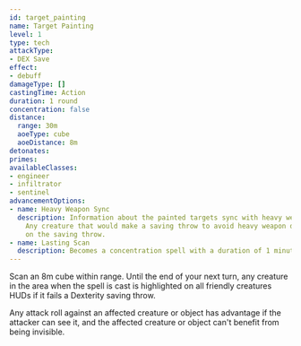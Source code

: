 ```yaml
---
id: target_painting
name: Target Painting
level: 1
type: tech
attackType:
- DEX Save
effect:
- debuff
damageType: []
castingTime: Action
duration: 1 round
concentration: false
distance:
  range: 30m
  aoeType: cube
  aoeDistance: 8m
detonates: 
primes: 
availableClasses:
- engineer
- infiltrator
- sentinel
advancementOptions:
- name: Heavy Weapon Sync
  description: Information about the painted targets sync with heavy weapon systems.
    Any creature that would make a saving throw to avoid heavy weapon damage has disadvantage
    on the saving throw.
- name: Lasting Scan
  description: Becomes a concentration spell with a duration of 1 minute.
---
```

Scan an 8m cube within range. Until the end of your next turn, any creature in the area when the spell is cast is
highlighted on all friendly creatures HUDs if it fails a Dexterity saving throw.

Any attack roll against an affected creature or object has advantage if the attacker can see it, and the affected
creature or object can't benefit from being invisible.
